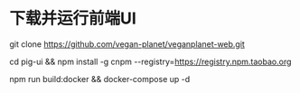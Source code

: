 # 下载并运行前端UI
git clone https://github.com/vegan-planet/veganplanet-web.git

cd pig-ui && npm install -g cnpm --registry=https://registry.npm.taobao.org

npm run build:docker && docker-compose up -d

